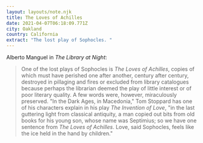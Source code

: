 ```yaml
---
layout: layouts/note.njk
title: The Loves of Achilles
date: 2021-04-07T06:18:09.771Z
city: Oakland
country: California
extract: "The lost play of Sophocles. "
---
```


Alberto Manguel in _The Library at Night_:

> One of the lost plays of Sophocles is _The Loves of Achilles_, copies of which must have perished one after another, century after century, destroyed in pillaging and fires or excluded from library catalogues because perhaps the librarian deemed the play of little interest or of poor literary quality. A few words were, however, miraculously preserved. "In the Dark Ages, in Macedonia," Tom Stoppard has one of his characters explain in his play _The Invention of Love_, "in the last guttering light from classical antiquity, a man copied out bits from old books for his young son, whose name was Septimius; so we have one sentence from _The Loves of Achilles_. Love, said Sophocles, feels like the ice held in the hand by children."
